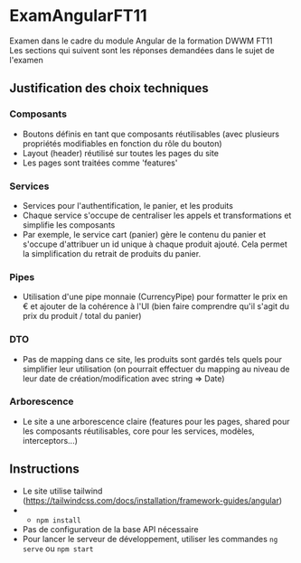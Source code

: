 # ExamAngularFT11

Examen dans le cadre du module Angular de la formation DWWM FT11  
Les sections qui suivent sont les réponses demandées dans le sujet de l'examen

## Justification des choix techniques

### Composants
- Boutons définis en tant que composants réutilisables (avec plusieurs propriétés modifiables en fonction du rôle du bouton)
- Layout (header) réutilisé sur toutes les pages du site
- Les pages sont traitées comme 'features'

### Services
- Services pour l'authentification, le panier, et les produits
- Chaque service s'occupe de centraliser les appels et transformations et simplifie les composants
- Par exemple, le service cart (panier) gère le contenu du panier et s'occupe d'attribuer un id unique à chaque produit ajouté. Cela permet la simplification du retrait de produits du panier.

### Pipes
- Utilisation d'une pipe monnaie (CurrencyPipe) pour formatter le prix en € et ajouter de la cohérence à l'UI (bien faire comprendre qu'il s'agit du prix du produit / total du panier)

### DTO
- Pas de mapping dans ce site, les produits sont gardés tels quels pour simplifier leur utilisation (on pourrait effectuer du mapping au niveau de leur date de création/modification avec string => Date)

### Arborescence
- Le site a une arborescence claire (features pour les pages, shared pour les composants réutilisables, core pour les services, modèles, interceptors...)


## Instructions

- Le site utilise tailwind (https://tailwindcss.com/docs/installation/framework-guides/angular)
- - ```npm install```  
- Pas de configuration de la base API nécessaire
- Pour lancer le serveur de développement, utiliser les commandes ```ng serve``` ou ```npm start```
